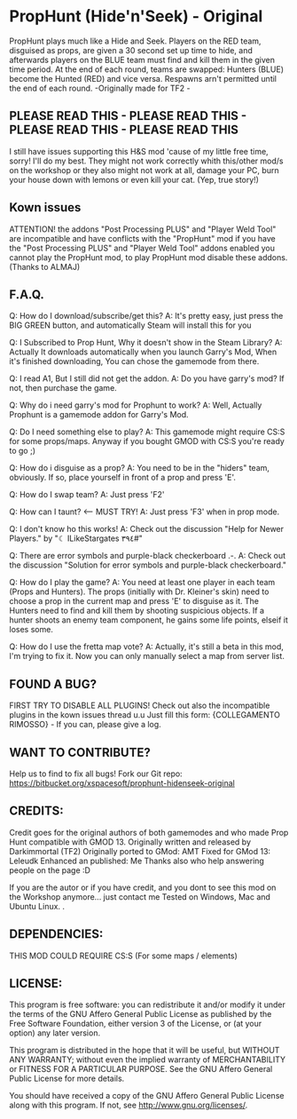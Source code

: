 # PropHunt (Hide'n'Seek) - Original #
PropHunt plays much like a Hide and Seek. Players on the RED team, disguised as props, are given a 30 second set up time to hide, and afterwards players on the BLUE team must find and kill them in the given time period. At the end of each round, teams are swapped: Hunters (BLUE) become the Hunted (RED) and vice versa. Respawns arn't permitted until the end of each round. 
-Originally made for TF2 - 

## PLEASE READ THIS - PLEASE READ THIS - PLEASE READ THIS - PLEASE READ THIS ##
I still have issues supporting this H&S mod 'cause of my little free time, sorry! I'll do my best. 
They might not work correctly whith this/other mod/s on the workshop or they also might not work at all, damage your PC, burn your house down with lemons or even kill your cat. (Yep, true story!) 

## Kown issues ##
ATTENTION! the addons "Post Processing PLUS" and "Player Weld Tool" are incompatible and have conflicts with the "PropHunt" mod if you have the "Post Processing PLUS" and "Player Weld Tool" addons enabled you cannot play the PropHunt mod, 
to play PropHunt mod disable these addons. 
(Thanks to ALMAJ) 

## F.A.Q. ##
Q: How do I download/subscribe/get this? 
A: It's pretty easy, just press the BIG GREEN button, and automatically Steam will install this for you 

Q: I Subscribed to Prop Hunt, Why it doesn't show in the Steam Library? 
A: Actually It downloads automatically when you launch Garry's Mod, When it's finished downloading, You can chose the gamemode from there. 

Q: I read A1, But I still did not get the addon. 
A: Do you have garry's mod? If not, then purchase the game. 

Q: Why do i need garry's mod for Prophunt to work? 
A: Well, Actually Prophunt is a gamemode addon for Garry's Mod. 

Q: Do I need something else to play? 
A: This gamemode might require CS:S for some props/maps. Anyway if you bought GMOD with CS:S you're ready to go ;) 

Q: How do i disguise as a prop? 
A: You need to be in the "hiders" team, obviously. If so, place yourself in front of a prop and press 'E'. 

Q: How do I swap team? 
A: Just press 'F2' 

Q: How can I taunt? <-- MUST TRY! 
A: Just press 'F3' when in prop mode. 

Q: I don't know ho this works! 
A: Check out the discussion "Help for Newer Players." by "☾ ILikeStargates ٣٩٤#" 

Q: There are error symbols and purple-black checkerboard .-. 
A: Check out the discussion "Solution for error symbols and purple-black checkerboard." 

Q: How do I play the game? 
A: You need at least one player in each team (Props and Hunters). The props (initially with Dr. Kleiner's skin) need to choose a prop in the current map and press 'E' to disguise as it. The Hunters need to find and kill them by shooting suspicious objects. If a hunter shoots an enemy team component, he gains some life points, elseif it loses some. 

Q: How do I use the fretta map vote? 
A: Actually, it's still a beta in this mod, I'm trying to fix it. Now you can only manually select a map from server list. 

## FOUND A BUG? ##
FIRST TRY TO DISABLE ALL PLUGINS! Check out also the incompatible plugins in the kown issues thread u.u 
Just fill this form: {COLLEGAMENTO RIMOSSO} - If you can, please give a log. 

## WANT TO CONTRIBUTE? ##
Help us to find to fix all bugs! 
Fork our Git repo: 
https://bitbucket.org/xspacesoft/prophunt-hidenseek-original

## CREDITS: ##
Credit goes for the original authors of both gamemodes and who made Prop Hunt compatible with GMOD 13. 
Originally written and released by Darkimmortal (TF2) 
Originally ported to GMod: AMT 
Fixed for GMod 13: Leleudk 
Enhanced an published: Me 
Thanks also who help answering people on the page :D 

If you are the autor or if you have credit, and you dont to see this mod on the Workshop anymore... just contact me 
Tested on Windows, Mac and Ubuntu Linux. . 

## DEPENDENCIES: ##
THIS MOD COULD REQUIRE CS:S (For some maps / elements)

## LICENSE: ##
This program is free software: you can redistribute it and/or modify
it under the terms of the GNU Affero General Public License as published by
the Free Software Foundation, either version 3 of the License, or
(at your option) any later version.

This program is distributed in the hope that it will be useful,
but WITHOUT ANY WARRANTY; without even the implied warranty of
MERCHANTABILITY or FITNESS FOR A PARTICULAR PURPOSE.  See the
GNU Affero General Public License for more details.

You should have received a copy of the GNU Affero General Public License
along with this program.  If not, see <http://www.gnu.org/licenses/>.